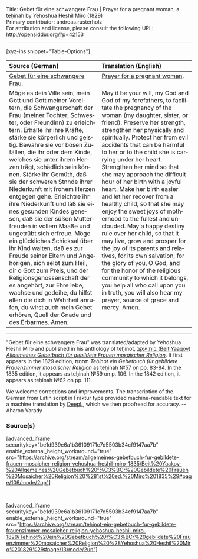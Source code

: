 <html>
<head></head>
<body>
Title: Gebet für eine schwangere Frau | Prayer for a pregnant woman, a teḥinah by Yehoshua Heshil Miro (1829)<br />
Primary contributor: andreas.rusterholz<br />
For attribution and license, please consult the following URL: <a href="http://opensiddur.org/?p=42153">http://opensiddur.org/?p=42153</a>
<p />
<hr />

[xyz-ihs snippet="Table-Options"]<table style="margin-left: auto; margin-right: auto;" class="draggable">
<thead><tr><th id="x" style="text-align: left;">Source (German)</th><th style="text-align: left;">Translation (English)</th></tr></thead>
<tbody>
<tr><td style="vertical-align:top;">
<div class="german" lang="de">
<u>Gebet für eine schwangere Frau</u>.
</div></td>

<td style="vertical-align:top;">
<div class="english" lang="en">
<u>Prayer for a pregnant woman</u>.
</div></td></tr>


<tr><td style="vertical-align:top;">
<div class="german" lang="de">
Möge es dein Ville sein, mein Gott und Gott meiner Voreltern, die Schwangerschaft der Frau (<span class="instruction">meiner Tochter, Schwester, oder Freundinn</span>) zu erleichtern. Erhalte ihr ihre Kräfte, stärke sie körperlich und geistig. Bewahre sie vor bösen Zufällen, die ihr oder dem Kinde, welches sie unter ihrem Herzen trägt, schädlich sein können. Stärke ihr Gemüth, daß sie der schweren Stnnde ihrer Niederkunft mit frohem Herzen entgegen gehe. Erleichtre ihr ihre Niederkunft und laß sie eines gesunden Kindes genesen, daß sie der süßen Mutterfreuden in vollem Maaße und ungetrübt sich erfreue. Möge ein glückliches Schicksal über ihr Kind walten, daß es zur Freude seiner Eltern und Angehörigen, sich selbt zum Heil, dir o Gott zum Preis, und der Religionsgenossenschaft der es angehört, zur Ehre lebe, wachse und gedeihe, du hilfst allen die dich in Wahrheit anrufen, du wirst auch mein Gebet erhören, Quell der Gnade und des Erbarmes. Amen.
</div></td>

<td style="vertical-align:top;">
<div class="english" lang="en">
May it be your will, my God and God of my forefathers, to facilitate the pregnancy of the woman (<span class="instruction">my daughter, sister, or friend</span>). Preserve her strength, strengthen her physically and spiritually. Protect her from evil accidents that can be harmful to her or to the child she is carrying under her heart. Strengthen her mind so that she may approach the difficult hour of her birth with a joyful heart. Make her birth easier and let her recover from a healthy child, so that she may enjoy the sweet joys of motherhood to the fullest and unclouded. May a happy destiny rule over her child, so that it may live, grow and prosper for the joy of its parents and relatives, for its own salvation, for the glory of you, O God, and for the honor of the religious community to which it belongs, you help all who call upon you in truth, you will also hear my prayer, source of grace and mercy. Amen.
</div></td></tr>
</tbody></table>

<hr />

"Gebet für eine schwangere Frau" was translated/adapted by Yehoshua Heshil Miro and published in his anthology of teḥinot, <a href="/?p=41365">בית יעקב (Beit Yaaqov) <em>Allgemeines Gebetbuch für gebildete Frauen mosaischer Religion</em></a>. It first appears in the 1829 edition, תחנות <em>Teḥinot ein Gebetbuch für gebildete Frauenzimmer mosaischer Religion</em> as teḥinah №57 on pp. 83-84. In the 1835 edition, it appears as teḥinah №59 on p. 106.  In the 1842 edition, it appears as teḥinah №62 on pp. 111.

We welcome corrections and improvements. The transcription of the German from Latin script in Fraktur type provided machine-readable text for a machine translation by <a href="https://www.deepl.com/en/translator">DeepL</a>, which we then proofread for accuracy. --Aharon Varady


<h3>Source(s)</h3>

[advanced_iframe securitykey="be1d939e6a1b36109171c7d5503b34cf9147aa7b" enable_external_height_workaround="true" src="https://archive.org/stream/allgemeines-gebetbuch-fur-gebildete-frauen-mosaicher-religion-yehoshua-heshil-miro-1835/Beit%20Yaakov-%20Allgemeines%20Gebetbuch%20f%C3%BCr%20Gebildete%20Frauen%20Mosaicher%20Religion%20%281st%20ed.%20Miro%201835%29#page/106/mode/2up"]

&nbsp;

[advanced_iframe securitykey="be1d939e6a1b36109171c7d5503b34cf9147aa7b" enable_external_height_workaround="true" src="https://archive.org/stream/tehinot-ein-gebetbuch-fur-gebildete-frauenzimmer-mosaicher-religion-yehoshua-heshil-miro-1829/Tehinot%20ein%20Gebetbuch%20f%C3%BCr%20gebildete%20Frauenzimmer%20mosaicher%20Religion%20%28Yehoshua%20Heshil%20Miro%201829%29#page/13/mode/2up"]

&nbsp;
</body>
</html>